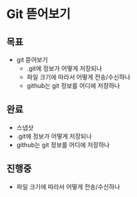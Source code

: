 # Git 뜯어보기
## 목표
- git 뜯어보기
    - .git에 정보가 어떻게 저장되나
    - 파일 크기에 따라서 어떻게 전송/수신하나
    - github는 git 정보를 어디에 저장하나

## 완료
- 스냅샷
- .git에 정보가 어떻게 저장되나
- github는 git 정보를 어디에 저장하나

## 진행중
- 파일 크기에 따라서 어떻게 전송/수신하나